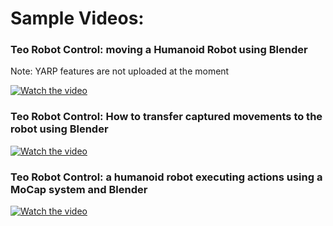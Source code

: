 # Sample Videos:


### **Teo Robot Control: moving a Humanoid Robot using Blender**
Note: YARP features are not uploaded at the moment

[![Watch the video](https://img.youtube.com/vi/XQgnWlUdTvU/maxresdefault.jpg)](https://youtu.be/XQgnWlUdTvU) 

### **Teo Robot Control: How to transfer captured movements to the robot using Blender**

[![Watch the video](https://img.youtube.com/vi/0t6ldkr0ICY/maxresdefault.jpg)](https://youtu.be/0t6ldkr0ICY) 

### **Teo Robot Control: a humanoid robot executing actions using a MoCap system and Blender**

[![Watch the video](https://img.youtube.com/vi/ESYQV0Mwh9A/maxresdefault.jpg)](https://youtu.be/ESYQV0Mwh9A)
